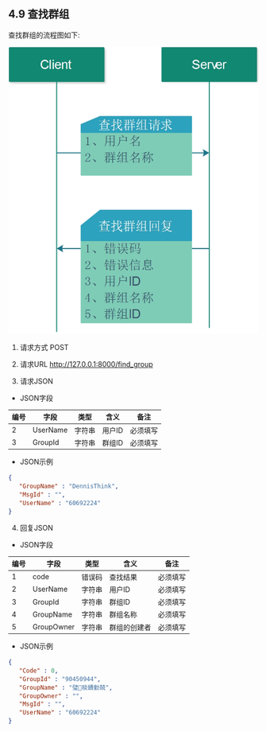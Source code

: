 ## 4.9 查找群组

查找群组的流程图如下:

![FindGroup](./image/查找群组.jpg)

1. 请求方式
POST 

2. 请求URL 
http://127.0.0.1:8000/find_group

3. 请求JSON 

* JSON字段

| 编号 | 字段     | 类型   | 含义   | 备注     |
| ---- | -------- | ------ | ------ | -------- |
| 2    | UserName | 字符串 | 用户ID | 必须填写 |
| 3    | GroupId  | 字符串 | 群组ID | 必须填写 |

* JSON示例
```json
{
   "GroupName" : "DennisThink",
   "MsgId" : "",
   "UserName" : "60692224"
}
```

4. 回复JSON 

* JSON字段

| 编号 | 字段       | 类型   | 含义         | 备注     |
| ---- | ---------- | ------ | ------------ | -------- |
| 1    | code       | 错误码 | 查找结果     | 必须填写 |
| 2    | UserName   | 字符串 | 用户ID       | 必须填写 |
| 3    | GroupId    | 字符串 | 群组ID       | 必须填写 |
| 4    | GroupName  | 字符串 | 群组名称     | 必须填写 |
| 5    | GroupOwner | 字符串 | 群组的创建者 | 必须填写 |

* JSON示例

```json
{
   "Code" : 0,
   "GroupId" : "90450944",
   "GroupName" : "璧晱鐨勭兢",
   "GroupOwner" : "",
   "MsgId" : "",
   "UserName" : "60692224"
}
```
